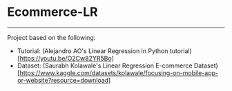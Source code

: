 # Ecommerce-LR
______

Project based on the following:
- Tutorial: (Alejandro AO's Linear Regression in Python tutorial)[https://youtu.be/O2Cw82YR5Bo]
- Dataset: (Saurabh Kolawale's Linear Regression E-commerce Dataset)[https://www.kaggle.com/datasets/kolawale/focusing-on-mobile-app-or-website?resource=download]
